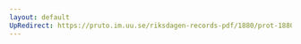 ```yaml
---
layout: default
UpRedirect: https://pruto.im.uu.se/riksdagen-records-pdf/1880/prot-1880--fk--028.pdf
---
```

